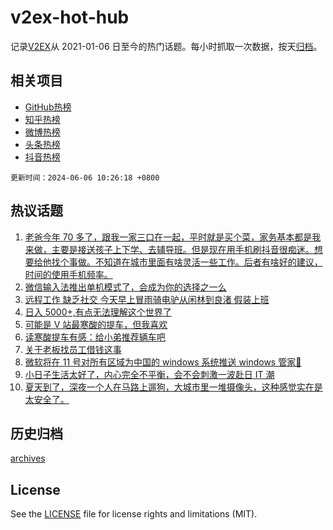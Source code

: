 # v2ex-hot-hub

 记录[V2EX](https://www.v2ex.com/)从 2021-01-06 日至今的热门话题。每小时抓取一次数据，按天[归档](archives)。
 
 ## 相关项目

- [GitHub热榜](https://github.com/lonnyzhang423/github-hot-hub)
- [知乎热榜](https://github.com/lonnyzhang423/zhihu-hot-hub)
- [微博热榜](https://github.com/lonnyzhang423/weibo-hot-hub)
- [头条热榜](https://github.com/lonnyzhang423/toutiao-hot-hub)
- [抖音热榜](https://github.com/lonnyzhang423/douyin-hot-hub)


 `更新时间：2024-06-06 10:26:18 +0800`

## 热议话题

1. [老爸今年 70 多了，跟我一家三口在一起，平时就是买个菜，家务基本都是我来做，主要是接送孩子上下学、去辅导班。但是现在用手机刷抖音很痴迷。想要给他找个事做。不知道在城市里面有啥灵活一些工作。后者有啥好的建议，时间的使用手机频率。](https://www.v2ex.com/t/1047005)
1. [微信输入法推出单机模式了，会成为你的选择之一么](https://www.v2ex.com/t/1046952)
1. [远程工作 缺乏社交 今天早上冒雨骑电驴从闲林到良渚 假装上班](https://www.v2ex.com/t/1046980)
1. [日入 5000+,有点无法理解这个世界了](https://www.v2ex.com/t/1047204)
1. [可能是 V 站最寒酸的提车，但我喜欢](https://www.v2ex.com/t/1046989)
1. [读寒酸提车有感：给小弟推荐辆车吧](https://www.v2ex.com/t/1047046)
1. [关于老板找员工借钱这事](https://www.v2ex.com/t/1047070)
1. [微软将在 11 号对所有区域为中国的 windows 系统推送 windows 管家🐶](https://www.v2ex.com/t/1047023)
1. [小日子生活太好了，内心完全不平衡，会不会刺激一波赴日 IT 潮](https://www.v2ex.com/t/1047000)
1. [夏天到了，深夜一个人在马路上遛狗，大城市里一堆摄像头，这种感觉实在是太安全了。](https://www.v2ex.com/t/1047068)

## 历史归档

[archives](archives)

## License

See the [LICENSE](LICENSE) file for license rights and limitations (MIT).
